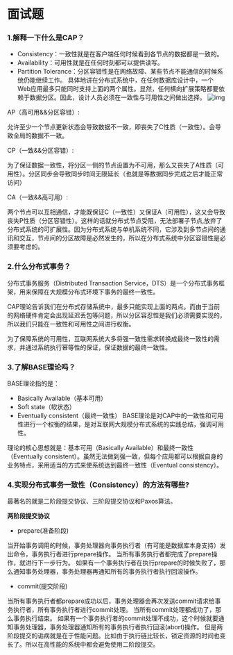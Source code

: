 # 面试题

### 1.解释一下什么是CAP？

* Consistency：一致性就是在客户端任何时候看到各节点的数据都是一致的。
* Availability：可用性就是在任何时刻都可以提供读写。
* Partition Tolerance：分区容错性是在网络故障、某些节点不能通信的时候系统仍能继续工作。 具体地讲在分布式系统中，在任何数据库设计中，一个Web应用最多只能同时支持上面的两个属性。显然，任何横向扩展策略都要依赖于数据分区。因此，设计人员必须在一致性与可用性之间做出选择。 ![img](http://blog-img.coolsen.cn/img/801753-20151107213219867-1667011131.png)

AP（高可用&&分区容错）:

允许至少一个节点更新状态会导致数据不一致，即丧失了C性质（一致性）。会导致全局的数据不一致。

CP（一致&&分区容错）:

为了保证数据一致性，将分区一侧的节点设置为不可用，那么又丧失了A性质（可用性）。分区同步会导致同步时间无限延长（也就是等数据同步完成之后才能正常访问）

CA（一致&&高可用）:

两个节点可以互相通信，才能既保证C（一致性）又保证A（可用性），这又会导致丧失P性质（分区容错性）。这样的话就分布式节点受阻，无法部署子节点,放弃了分布式系统的可扩展性。因为分布式系统与单机系统不同，它涉及到多节点间的通讯和交互，节点间的分区故障是必然发生的，所以在分布式系统中分区容错性是必须要考虑的。

### 2.什么分布式事务？

分布式事务服务（Distributed Transaction Service，DTS）是一个分布式事务框架，用来保障在大规模分布式环境下事务的最终一致性。

CAP理论告诉我们在分布式存储系统中，最多只能实现上面的两点。而由于当前的网络硬件肯定会出现延迟丢包等问题，所以分区容忍性是我们必须需要实现的，所以我们只能在一致性和可用性之间进行权衡。

为了保障系统的可用性，互联网系统大多将强一致性需求转换成最终一致性的需求，并通过系统执行幂等性的保证，保证数据的最终一致性。

### 3.了解BASE理论吗？

BASE理论指的是：

* Basically Available（基本可用）
* Soft state（软状态）
* Eventually consistent（最终一致性） BASE理论是对CAP中的一致性和可用性进行一个权衡的结果，是对互联网大规模分布式系统的实践总结，强调可用性。

理论的核心思想就是：基本可用（Basically Available）和最终一致性（Eventually consistent）。虽然无法做到强一致，但每个应用都可以根据自身的业务特点，采用适当的方式来使系统达到最终一致性（Eventual consistency）。

### 4.实现分布式事务一致性（Consistency）的方法有哪些?

最著名的就是二阶段提交协议、三阶段提交协议和Paxos算法。

**两阶段提交协议**

* prepare(准备阶段)

当开始事务调用的时候，事务处理器向事务执行者（有可能是数据库本身支持）发出命令，事务执行者进行prepare操作。 当所有事务执行者都完成了prepare操作，就进行下一步行为。 如果有一个事务执行者在执行prepare的时候失败了，那么通知事务处理器，事务处理器再通知所有的事务执行者执行回滚操作。

* commit(提交阶段)

当所有事务执行者都prepare成功以后，事务处理器会再次发送commit请求给事务执行者，所有事务执行者进行commit处理。 当所有commit处理都成功了，那么事务执行结束。 如果有一个事务执行者的commit处理不成功，这个时候就要通知事务处理器，事务处理器通知所有的事务执行者执行回滚(abort)操作。 但是两阶段提交的诟病就是在于性能问题。比如由于执行链比较长，锁定资源的时间也变长了。所以在高性能的系统中都会避免使用二阶段提交。
